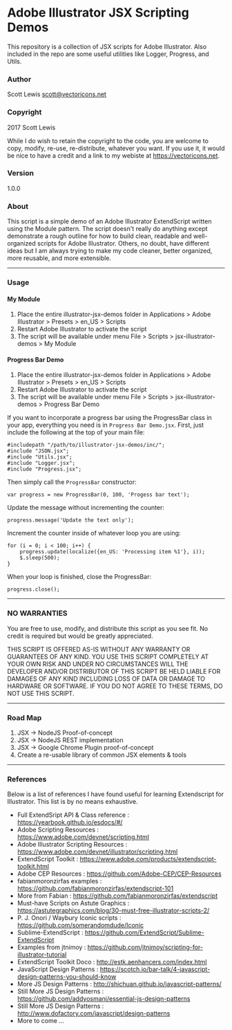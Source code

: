 # Adobe Illustrator JSX Scripting Demos

This repository is a collection of JSX scripts for Adobe Illustrator. Also included in 
the repo are some useful utilities like Logger, Progress, and Utils.

### Author
Scott Lewis <scott@vectoricons.net>

### Copyright 
2017 Scott Lewis

While I do wish to retain the copyright to the code, you are welcome to copy, modify, re-use, re-distribute, 
whatever you want. If you use it, it would be nice to have a credit and a link to my webiste at <https://vectoricons.net>.

### Version 
1.0.0

### About

This script is a simple demo of an Adobe Illustrator ExtendScript written using the Module pattern.
The script doesn't really do anything except demonstrate a rough outline for how to build clean,
readable and well-organized scripts for Adobe Illustrator. Others, no doubt, have different
ideas but I am always trying to make my code cleaner, better organized, more reusable, and
more extensible.

****

### Usage

#### My Module
1. Place the entire illustrator-jsx-demos folder in Applications > Adobe Illustrator > Presets > en_US > Scripts
2. Restart Adobe Illustrator to activate the script
3. The script will be available under menu File > Scripts > jsx-illustrator-demos > My Module

#### Progress Bar Demo
1. Place the entire illustrator-jsx-demos folder in Applications > Adobe Illustrator > Presets > en_US > Scripts
2. Restart Adobe Illustrator to activate the script
3. The script will be available under menu File > Scripts > jsx-illustrator-demos > Progress Bar Demo

If you want to incorporate a progress bar using the ProgressBar class in your app, everything you need is 
in `Progress Bar Demo.jsx`. First, just include the following at the top of your main file:

```
#includepath "/path/to/illustrator-jsx-demos/inc/";
#include "JSON.jsx";
#include "Utils.jsx";
#include "Logger.jsx";
#include "Progress.jsx";
```

Then simply call the `ProgressBar` constructor:

```
var progress = new ProgressBar(0, 100, 'Progess bar text');
```

Update the message without incrementing the counter:

```
progress.message('Update the text only');
```

Increment the counter inside of whatever loop you are using:

```
for (i = 0; i < 100; i++) {
    progress.update(localize({en_US: 'Processing item %1'}, i));
    $.sleep(500);
}
```
   
When your loop is finished, close the ProgressBar:

```
progress.close();
```

****

### NO WARRANTIES

You are free to use, modify, and distribute this script as you see fit.
No credit is required but would be greatly appreciated.

THIS SCRIPT IS OFFERED AS-IS WITHOUT ANY WARRANTY OR GUARANTEES OF ANY KIND.
YOU USE THIS SCRIPT COMPLETELY AT YOUR OWN RISK AND UNDER NO CIRCUMSTANCES WILL
THE DEVELOPER AND/OR DISTRIBUTOR OF THIS SCRIPT BE HELD LIABLE FOR DAMAGES OF
ANY KIND INCLUDING LOSS OF DATA OR DAMAGE TO HARDWARE OR SOFTWARE. IF YOU DO
NOT AGREE TO THESE TERMS, DO NOT USE THIS SCRIPT.

****

### Road Map

1. JSX -> NodeJS Proof-of-concept
2. JSX -> NodeJS REST implementation
3. JSX -> Google Chrome Plugin proof-of-concept
4. Create a re-usable library of common JSX elements & tools

****

### References

Below is a list of references I have found useful for learning Extendscript for Illustrator. 
This list is by no means exhaustive. 

* Full ExtendSript API & Class reference : https://yearbook.github.io/esdocs/#/
* Adobe Scripting Resources : https://www.adobe.com/devnet/scripting.html
* Adobe Illustrator Scripting Resources : https://www.adobe.com/devnet/illustrator/scripting.html
* ExtendScript Toolkit : https://www.adobe.com/products/extendscript-toolkit.html
* Adobe CEP Resources : https://github.com/Adobe-CEP/CEP-Resources
* fabianmoronzirfas examples : https://github.com/fabianmoronzirfas/extendscript-101
* More from Fabian : https://github.com/fabianmoronzirfas/extendscript
* Must-have Scripts on Astute Graphics : https://astutegraphics.com/blog/30-must-free-illustrator-scripts-2/
* P. J. Onori / Waybury Iconic scripts : https://github.com/somerandomdude/Iconic
* Sublime-ExtendScript : https://github.com/ExtendScript/Sublime-ExtendScript
* Examples from jtnimoy : https://github.com/jtnimoy/scripting-for-illustrator-tutorial
* ExtendScript Toolkit Doco : http://estk.aenhancers.com/index.html
* JavaScript Design Patterns : https://scotch.io/bar-talk/4-javascript-design-patterns-you-should-know
* More JS Design Patterns : http://shichuan.github.io/javascript-patterns/
* Still More JS Design Patterns : https://github.com/addyosmani/essential-js-design-patterns
* Still More JS Design Patterns : http://www.dofactory.com/javascript/design-patterns
* More to come ...
